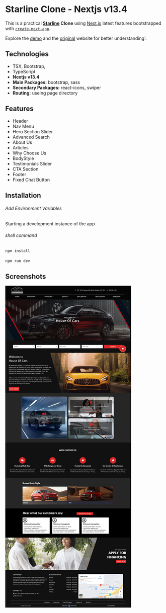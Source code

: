 # Starline Clone - Nextjs v13.4

This is a practical **[Starline](https://hzd-on-houseofcars.azurewebsites.net/) Clone** using [Next.js](https://nextjs.org/) latest features bootstrapped with [`create-next-app`](https://github.com/vercel/next.js/tree/canary/packages/create-next-app).

Explore the [demo](https://maxjn-starline-clone.vercel.app/) and the [original](https://hzd-on-houseofcars.azurewebsites.net/) website for better understanding'.

## Technologies

- TSX, Bootstrap,
- TypeScript
- **Nextjs v13.4**
- **Main Packages:** bootstrap, sass
- **Secondary Packages:** react-icons, swiper
- **Routing:** useing page directory

## Features

- Header
- Nav Menu
- Hero Section Slider
- Advanced Search
- About Us
- Articles
- Why Choose Us
- BodyStyle
- Testimonials Slider
- CTA Section
- Footer
- Fixed Chat Button

## Installation

###### Add Environment Variables

Starting a development instance of the app

###### shell command

```shell
npm install

npm run dev
```

## Screenshots

![Cover](./public/images/cover.png)
